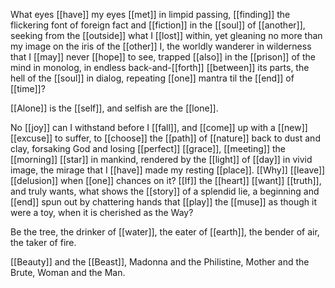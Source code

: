 What eyes [[have]] my eyes [[met]] in limpid passing, [[finding]] the flickering font of foreign fact and [[fiction]] in the [[soul]] of [[another]], seeking from the [[outside]] what I [[lost]] within, yet gleaning no more than my image on the iris of the [[other]] I, the worldly wanderer in wilderness that I [[may]] never [[hope]] to see, trapped [[also]] in the [[prison]] of the mind in monolog, in endless back-and-[[forth]] [[between]] its parts, the hell of the [[soul]] in dialog, repeating [[one]] mantra til the [[end]] of [[time]]?  
  
[[Alone]] is the [[self]], and selfish are the [[lone]].  
  
No [[joy]] can I withstand before I [[fall]], and [[come]] up with a [[new]] [[excuse]] to suffer, to [[choose]] the [[path]] of [[nature]] back to dust and clay, forsaking God and losing [[perfect]] [[grace]], [[meeting]] the [[morning]] [[star]] in mankind, rendered by the [[light]] of [[day]] in vivid image, the mirage that I [[have]] made my resting [[place]]. [[Why]] [[leave]] [[delusion]] when [[one]] chances on it? [[If]] the [[heart]] [[want]] [[truth]], and truly wants, what shows the [[story]] of a splendid lie, a beginning and [[end]] spun out by chattering hands that [[play]] the [[muse]] as though it were a toy, when it is cherished as the Way?  
  
Be the tree, the drinker of [[water]], the eater of [[earth]], the bender of air, the taker of fire.  
  
[[Beauty]] and the [[Beast]], Madonna and the Philistine, Mother and the Brute, Woman and the Man.